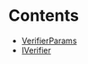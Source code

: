 # Contents

- [VerifierParams](IVerifier.sol/struct.VerifierParams.md)
- [IVerifier](IVerifier.sol/interface.IVerifier.md)
